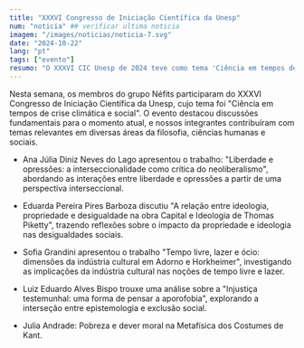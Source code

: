 ```yaml
---
title: "XXXVI Congresso de Iniciação Científica da Unesp"
num: "noticia" ## verificar ultima noticia
imagem: "/images/noticias/noticia-7.svg"
date: "2024-10-22"
lang: "pt"
tags: ["evento"]
resumo: "O XXXVI CIC Unesp de 2024 teve como tema 'Ciência em tempos de crise climática e social'"
---
```


Nesta semana, os membros do grupo Néfits participaram do XXXVI Congresso de Iniciação Científica da Unesp, cujo tema foi "Ciência em tempos de crise climática e social". O evento destacou discussões fundamentais para o momento atual, e nossos integrantes contribuíram com temas relevantes em diversas áreas da filosofia, ciências humanas e sociais.

- Ana Júlia Diniz Neves do Lago apresentou o trabalho: "Liberdade e opressões: a interseccionalidade como crítica do neoliberalismo", abordando as interações entre liberdade e opressões a partir de uma perspectiva interseccional.

- Eduarda Pereira Pires Barboza discutiu "A relação entre ideologia, propriedade e desigualdade na obra Capital e Ideologia de Thomas Piketty", trazendo reflexões sobre o impacto da propriedade e ideologia nas desigualdades sociais.

- Sofia Grandini apresentou o trabalho "Tempo livre, lazer e ócio: dimensões da indústria cultural em Adorno e Horkheimer", investigando as implicações da indústria cultural nas noções de tempo livre e lazer.

- Luiz Eduardo Alves Bispo trouxe uma análise sobre a "Injustiça testemunhal: uma forma de pensar a aporofobia", explorando a interseção entre epistemologia e exclusão social.

- Julia Andrade: Pobreza e dever moral na Metafísica dos Costumes de Kant.